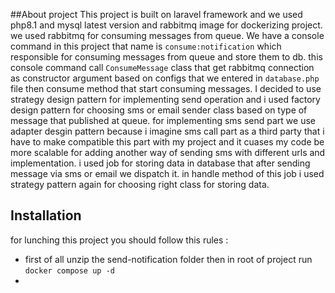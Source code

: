 ##About project
This project is built on laravel framework and we used php8.1 and mysql latest version and rabbitmq image for dockerizing project.
we used rabbitmq for consuming messages from queue.
We have a console command in this project that name is `consume:notification` which responsible for consuming messages from queue and store them to db.
this console command call `ConsumeMessage` class that get rabbitmq connection as constructor argument based on configs that we entered in `database.php` file then consume method that start consuming messages. 
I decided to use strategy design pattern for implementing send operation and i used factory design pattern for choosing sms or email sender class based on type of message that published at queue.
for implementing sms send part we use adapter desgin pattern because i imagine sms call part as a third party that i have to make compatible this part with my project and it cuases my code be more scalable for adding another way of sending sms with different urls and implementation.
i used job for storing data in database that after sending message via sms or email we dispatch it.
in handle method of this job i used strategy pattern again for choosing right class for storing data.

## Installation

for lunching this project you should follow this rules :
   - first of all unzip the send-notification folder then in root of project run `docker compose up -d`
   -

